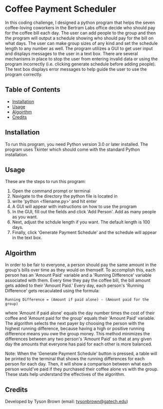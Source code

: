 # Coffee Payment Scheduler

In this coding challenge, I designed a python program that helps the seven coffee-loving
coworkers in the Bertram Labs office decide who should pay for the coffee bill each
day. The user can add people to the group and then the program will output a
schedule showing who should pay for the bill on what days. The user can make group
sizes of any kind and set the schedule length to any number as well. The program
utilizes a GUI to get user input and displays messages to the user in a text box.
There are several mechanisms in place to stop the user from entering invalid data
or using the program incorrectly (i.e. clicking generate schedule before adding people).
The text box displays error messages to help guide the user to use the program correctly.

## Table of Contents

- [Installation](#installation)
- [Usage](#usage)
- [Algoirthm](#algorithm)
- [Credits](#credits)

## Installation

To run this program, you need Python version 3.0 or later installed. The program
uses Tkinter which should come with the standard Python installation.

## Usage

These are the steps to run this program:
1. Open the command prompt or terminal
2. Navigate to the directory the python file is located in
3. write 'python <filename.py>' and hit enter
4. A GUI will appear with instructions on how to use the program
5. In the GUI, fill out the fields and click 'Add Person'. Add as many people as you want.
6. Next, adjust the schdule length if you want. The default length is 100 days.
7. Finally, click 'Generate Payment Schedule' and the schedule will appear in the text box.

## Algoirthm

In order to be fair to everyone, a person should pay the same amount in the group's bills
over time as they would on themself. To accomplish this, each person has an 'Amount Paid'
variable and a 'Running Difference' variable associated with them. Every time they pay
the coffee bill, the bill amount gets added to their 'Amount Paid.' Every day, each person's
'Running Difference' gets recaculated using the formula:

    Running Difference = (Amount if paid alone) - (Amount paid for the group)

where 'Amount if paid alone' equals the day number times the cost of their coffee and 
'Amount paid for the group' equals their 'Amount Paid' variable. The algorithm selects
the next payer by choosing the person with the highest running difference, because
having a high or positive running difference means you owe the group money. This method
minimizes the differences between any two person's 'Amount Paid' so that at any given
day the amounts that everyone has paid for each other is more balanced.

Note: When the 'Generate Payment Schedule' button is pressed, a table will be printed
to the terminal that shows the running differences for each person for each day. Then,
it will show a comparison between what each person would've paid if they purchased
their coffee alone vs with the group. These stats help understand the effectives of
the algorithm.

## Credits

Developed by Tyson Brown (email: tysonbrown@gatech.edu)
